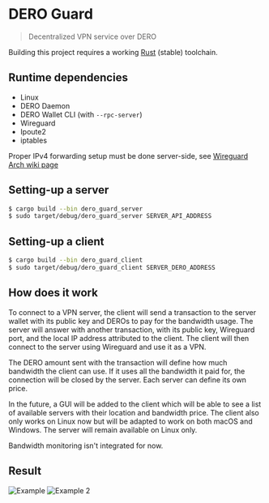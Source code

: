 # DERO Guard

> Decentralized VPN service over DERO

Building this project requires a working [Rust](https://rustup.rs/) (stable) toolchain.

## Runtime dependencies

- Linux
- DERO Daemon
- DERO Wallet CLI (with `--rpc-server`)
- Wireguard
- Ipoute2
- iptables

Proper IPv4 forwarding setup must be done server-side, see
[Wireguard Arch wiki page](https://wiki.archlinux.org/index.php/WireGuard)

## Setting-up a server

```bash
$ cargo build --bin dero_guard_server
$ sudo target/debug/dero_guard_server SERVER_API_ADDRESS
```

## Setting-up a client

```bash
$ cargo build --bin dero_guard_client
$ sudo target/debug/dero_guard_client SERVER_DERO_ADDRESS
```

## How does it work

To connect to a VPN server, the client will send a transaction to the server wallet with its public key and DEROs to
pay for the bandwidth usage. The server will answer with another transaction, with its public key, Wireguard port, and
the local IP address attributed to the client. The client will then connect to the server using Wireguard and use it as
a VPN.

The DERO amount sent with the transaction will define how much bandwidth the client can use. If it uses all the bandwidth
it paid for, the connection will be closed by the server. Each server can define its own price.

In the future, a GUI will be added to the client which will be able to see a list of available servers with their
location and bandwidth price. The client also only works on Linux now but will be adapted to work on both macOS and
Windows. The server will remain available on Linux only.

Bandwidth monitoring isn't integrated for now.

## Result

![Example](https://cdn.discordapp.com/attachments/226418730542956544/838119630634876998/unknown.png)
![Example 2](https://cdn.discordapp.com/attachments/226418730542956544/838119923954876416/unknown.png)